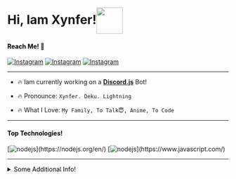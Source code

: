 # Hi, Iam Xynfer!<img align= "center" img src="https://i2.wp.com/thumbs.gfycat.com/ChubbyRadiantBlackfish-max-1mb.gif" width="60" >

#### <span style="color:black">Reach Me!</span> :email:

[![Instagram](https://img.shields.io/badge/-My%20Instagram-ffffff?logo=%22instagram%22&style=%22plastic%22&link=%22instagram.com/personalxynfer%22)](https://instagram.com/personalxynfer) [![Instagram](https://img.shields.io/badge/-My%20Mail-ffffff?logo=%22Gmail%22&style=%22plastic%22&link=%22instagram.com/personalxynfer%22)](mailto:ibopriveacc@gmail.com) [![Instagram](https://img.shields.io/badge/-My%20Github-ffffff?logo=%22github%22&logoColor="black"&style=%22plastic%22&link=%22instagram.com/personalxynfer%22)](https://github.com/xynfer)

---

- 🔥 Iam currently working on a **[Discord.js](https://discord.js.org/#/)** Bot!
- 🔥 Pronounce: `Xynfer. Deku. Lightning`

- 🔥 What I Love: `My Family, To Talk😇, Anime, To Code`

----


#### <span style="color:black">Top Technologies!</span>
 [![nodejs](https://img.shields.io/badge/-Node.js-green?logo=%22node.js%22&logoColor="green"&style=%22for-the-badge%22&labelColor="black")](https://nodejs.org/en/) [![nodejs](https://img.shields.io/badge/-javascript-d8ed1a?logo=%22javascript%22&logoColor="d8ed1a"&style=%22for-the-badge%22&labelColor="black")](https://www.javascript.com/)

 ----
<details>
<summary>
<span style="color:black">Some Additional Info!</span>
</summary>

#### Profile Visits
![visitors](https://visitor-badge.glitch.me/badge?page_id=xynfer.xynfer)

---

#### Github Stats
[![xynfers GitHub stats](https://github-readme-stats.vercel.app/api?username=xynfer&show_icons=true&theme=tokyonight&hide=prs,contribs)](https://github.com/xynfer)

---

#### Coding Stats
<!--START_SECTION:waka-->
```text
No Activity tracked this Week
```
<!--END_SECTION:waka-->
 
<img src="https://wakatime.com/share/@9de816d1-a65b-45d1-a2c1-1231f583d56f/8fb3a302-64ca-450f-978f-b9b339418479.svg" width="450">
</details>
